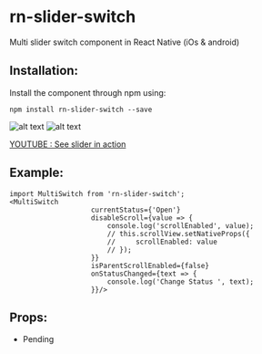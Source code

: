 # rn-slider-switch
Multi slider switch component in React Native (iOs & android)



## Installation:

Install the component through npm using:

```
npm install rn-slider-switch --save
```

![alt text](https://raw.githubusercontent.com/victorkvarghese/rn-slider-switch/master/one.png)
![alt text](https://raw.githubusercontent.com/victorkvarghese/rn-slider-switch/master/last.png)

[YOUTUBE : See slider in action](https://www.youtube.com/watch?v=d7oeRdoRyFk&feature=youtu.be)



## Example:
```
import MultiSwitch from 'rn-slider-switch';
<MultiSwitch
                    currentStatus={'Open'}
                    disableScroll={value => {
                        console.log('scrollEnabled', value);
                        // this.scrollView.setNativeProps({
                        //     scrollEnabled: value
                        // });
                    }}
                    isParentScrollEnabled={false}
                    onStatusChanged={text => {
                        console.log('Change Status ', text);
                    }}/>
```

## Props:
* Pending
